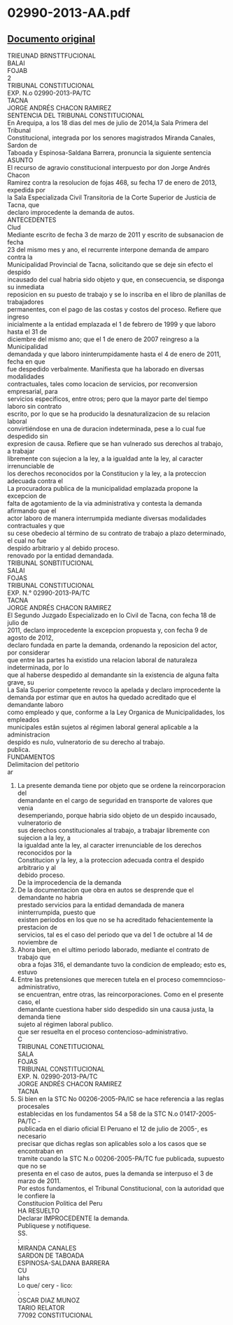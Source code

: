 
02990-2013-AA.pdf
=================
  
[Documento original](https://tc.gob.pe/jurisprudencia/2014/02990-2013-AA.pdf)  
---  
TRIEUNAD BRNSTTFUCIONAL  
BALAI  
FOJAB  
2  
TRIBUNAL CONSTITUCIONAL  
EXP. N.o 02990-2013-PA/TC  
TACNA  
JORGE ANDRÉS CHACON RAMIREZ  
SENTENCIA DEL TRIBUNAL CONSTITUCIONAL  
En Arequipa, a los 18 dias del mes de julio de 2014,la Sala Primera del Tribunal  
Constitucional, integrada por los senores magistrados Miranda Canales, Sardon de  
Taboada y Espinosa-Saldana Barrera, pronuncia la siguiente sentencia  
ASUNTO  
El recurso de agravio constitucional interpuesto por don Jorge Andrés Chacon  
Ramirez contra la resolucion de fojas 468, su fecha 17 de enero de 2013, expedida por  
la Sala Especializada Civil Transitoria de la Corte Superior de Justicia de Tacna, que  
declaro improcedente la demanda de autos.  
ANTECEDENTES  
Clud  
Mediante escrito de fecha 3 de marzo de 2011 y escrito de subsanacion de fecha  
23 del mismo mes y ano, el recurrente interpone demanda de amparo contra la  
Municipalidad Provincial de Tacna, solicitando que se deje sin efecto el despido  
incausado del cual habria sido objeto y que, en consecuencia, se disponga su inmediata  
reposicion en su puesto de trabajo y se lo inscriba en el libro de planillas de trabajadores  
permanentes, con el pago de las costas y costos del proceso. Refiere que ingreso  
inicialmente a la entidad emplazada el 1 de febrero de 1999 y que laboro hasta el 31 de  
diciembre del mismo ano; que el 1 de enero de 2007 reingreso a la Municipalidad  
demandada y que laboro ininterumpidamente hasta el 4 de enero de 2011, fecha en que  
fue despedido verbalmente. Manifiesta que ha laborado en diversas modalidades  
contractuales, tales como locacion de servicios, por reconversion empresarial, para  
servicios especificos, entre otros; pero que la mayor parte del tiempo laboro sin contrato  
escrito, por lo que se ha producido la desnaturalizacion de su relacion laboral  
convirtiéndose en una de duracion indeterminada, pese a lo cual fue despedido sin  
expresion de causa. Refiere que se han vulnerado sus derechos al trabajo, a trabajar  
libremente con sujecion a la ley, a la igualdad ante la ley, al caracter irrenunciable de  
los derechos reconocidos por la Constitucion y la ley, a la proteccion adecuada contra el  
La procuradora publica de la municipalidad emplazada propone la excepcion de  
falta de agotamiento de la via administrativa y contesta la demanda afirmando que el  
actor laboro de manera interrumpida mediante diversas modalidades contractuales y que  
su cese obedecio al término de su contrato de trabajo a plazo determinado, el cual no fue  
despido arbitrario y al debido proceso.  
renovado por la entidad demandada.  
TRIBUNAL SONBTITUCIONAL  
SALAI  
FOJAS  
TRIBUNAL CONSTITUCIONAL  
EXP. N.° 02990-2013-PA/TC  
TACNA  
JORGE ANDRÉS CHACON RAMIREZ  
El Segundo Juzgado Especializado en lo Civil de Tacna, con fecha 18 de julio de  
2011, declaro improcedente la excepcion propuesta y, con fecha 9 de agosto de 2012,  
declaro fundada en parte la demanda, ordenando la reposicion del actor, por considerar  
que entre las partes ha existido una relacion laboral de naturaleza indeterminada, por lo  
que al haberse despedido al demandante sin la existencia de alguna falta grave, su  
La Sala Superior competente revoco la apelada y declaro improcedente la  
demanda por estimar que en autos ha quedado acreditado que el demandante laboro  
como empleado y que, conforme a la Ley Organica de Municipalidades, los empleados  
municipales estân sujetos al régimen laboral general aplicable a la administracion  
despido es nulo, vulneratorio de su derecho al trabajo.  
publica.  
FUNDAMENTOS  
Delimitacion del petitorio  
ar  
1. La presente demanda tiene por objeto que se ordene la reincorporacion del  
demandante en el cargo de seguridad en transporte de valores que venia  
desemperiando, porque habria sido objeto de un despido incausado, vulneratorio de  
sus derechos constitucionales al trabajo, a trabajar libremente con sujecion a la ley, a  
la igualdad ante la ley, al caracter irrenunciable de los derechos reconocidos por la  
Constitucion y la ley, a la proteccion adecuada contra el despido arbitrario y al  
debido proceso.  
De la improcedencia de la demanda  
2. De la documentacion que obra en autos se desprende que el demandante no habria  
prestado servicios para la entidad demandada de manera ininterrumpida, puesto que  
existen periodos en los que no se ha acreditado fehacientemente la prestacion de  
servicios, tal es el caso del periodo que va del 1 de octubre al 14 de noviembre de  
2010. Ahora bien, en el ultimo periodo laborado, mediante el contrato de trabajo que  
obra a fojas 316, el demandante tuvo la condicion de empleado; esto es, estuvo  
3. Entre las pretensiones que merecen tutela en el proceso comemncioso-administrativo,  
se encuentran, entre otras, las reincorporaciones. Como en el presente caso, el  
demandante cuestiona haber sido despedido sin una causa justa, la demanda tiene  
sujeto al régimen laboral publico.  
que ser resuelta en el proceso contencioso-administrativo.  
C  
TRIBUNAL CONETITUCIONAL  
SALA  
FOJAS  
TRIBUNAL CONSTITUCIONAL  
EXP. N. 02990-2013-PA/TC  
JORGE ANDRÉS CHACON RAMIREZ  
TACNA  
4. Si bien en la STC No 00206-2005-PA/IC se hace referencia a las reglas procesales  
establecidas en los fundamentos 54 a 58 de la STC N.o 01417-2005-PA/TC -  
publicada en el diario oficial El Peruano el 12 de julio de 2005-, es necesario  
precisar que dichas reglas son aplicables solo a los casos que se encontraban en  
tramite cuando la STC N.o 00206-2005-PA/TC fue publicada, supuesto que no se  
presenta en el caso de autos, pues la demanda se interpuso el 3 de marzo de 2011.  
Por estos fundamentos, el Tribunal Constitucional, con la autoridad que le confiere la  
Constitucion Politica del Peru  
HA RESUELTO  
Declarar IMPROCEDENTE la demanda.  
Publiquese y notifiquese.  
SS.  
:  
MIRANDA CANALES  
SARDON DE TABOADA  
ESPINOSA-SALDANA BARRERA  
CU  
lahs  
Lo que/ cery - lico:  
:  
OSCAR DIAZ MUNOZ  
TARIO RELATOR  
77092 CONSTITUCIONAL